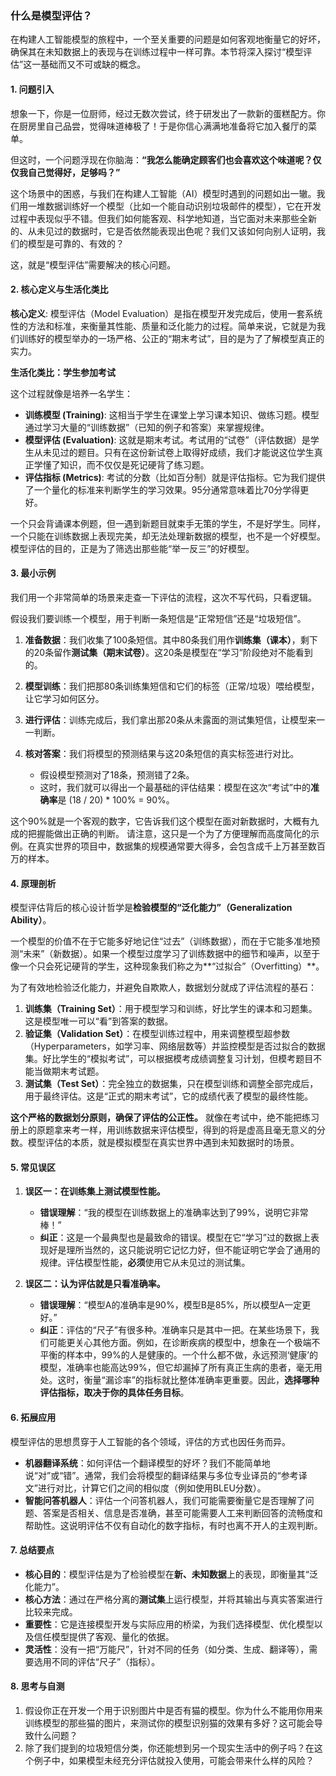 ### 什么是模型评估？

在构建人工智能模型的旅程中，一个至关重要的问题是如何客观地衡量它的好坏，确保其在未知数据上的表现与在训练过程中一样可靠。本节将深入探讨“模型评估”这一基础而又不可或缺的概念。

#### 1. 问题引入

想象一下，你是一位厨师，经过无数次尝试，终于研发出了一款新的蛋糕配方。你在厨房里自己品尝，觉得味道棒极了！于是你信心满满地准备将它加入餐厅的菜单。

但这时，一个问题浮现在你脑海：**“我怎么能确定顾客们也会喜欢这个味道呢？仅仅我自己觉得好，足够吗？”**

这个场景中的困惑，与我们在构建人工智能（AI）模型时遇到的问题如出一辙。我们用一堆数据训练好一个模型（比如一个能自动识别垃圾邮件的模型），它在开发过程中表现似乎不错。但我们如何能客观、科学地知道，当它面对未来那些全新的、从未见过的数据时，它是否依然能表现出色呢？我们又该如何向别人证明，我们的模型是可靠的、有效的？

这，就是“模型评估”需要解决的核心问题。

#### 2. 核心定义与生活化类比

**核心定义**:
模型评估（Model Evaluation）是指在模型开发完成后，使用一套系统性的方法和标准，来衡量其性能、质量和泛化能力的过程。简单来说，它就是为我们训练好的模型举办的一场严格、公正的“期末考试”，目的是为了了解模型真正的实力。

**生活化类比：学生参加考试**

这个过程就像是培养一名学生：

*   **训练模型 (Training)**: 这相当于学生在课堂上学习课本知识、做练习题。模型通过学习大量的“训练数据”（已知的例子和答案）来掌握规律。
*   **模型评估 (Evaluation)**: 这就是期末考试。考试用的“试卷”（评估数据）是学生从未见过的题目。只有在这份新试卷上取得好成绩，我们才能说这位学生真正学懂了知识，而不仅仅是死记硬背了练习题。
*   **评估指标 (Metrics)**: 考试的分数（比如百分制）就是评估指标。它为我们提供了一个量化的标准来判断学生的学习效果。95分通常意味着比70分学得更好。

一个只会背诵课本例题，但一遇到新题目就束手无策的学生，不是好学生。同样，一个只能在训练数据上表现完美，却无法处理新数据的模型，也不是一个好模型。模型评估的目的，正是为了筛选出那些能“举一反三”的好模型。

#### 3. 最小示例

我们用一个非常简单的场景来走查一下评估的流程，这次不写代码，只看逻辑。

假设我们要训练一个模型，用于判断一条短信是“正常短信”还是“垃圾短信”。

1.  **准备数据**：我们收集了100条短信。其中80条我们用作**训练集（课本）**，剩下的20条留作**测试集（期末试卷）**。这20条是模型在“学习”阶段绝对不能看到的。

2.  **模型训练**：我们把那80条训练集短信和它们的标签（正常/垃圾）喂给模型，让它学习如何区分。

3.  **进行评估**：训练完成后，我们拿出那20条从未露面的测试集短信，让模型来一一判断。

4.  **核对答案**：我们将模型的预测结果与这20条短信的真实标签进行对比。
    *   假设模型预测对了18条，预测错了2条。
    *   这时，我们就可以得出一个最基础的评估结果：模型在这次“考试”中的**准确率**是 (18 / 20) * 100% = 90%。

这个90%就是一个客观的数字，它告诉我们这个模型在面对新数据时，大概有九成的把握能做出正确的判断。
请注意，这只是一个为了方便理解而高度简化的示例。在真实世界的项目中，数据集的规模通常要大得多，会包含成千上万甚至数百万的样本。

#### 4. 原理剖析

模型评估背后的核心设计哲学是**检验模型的“泛化能力”（Generalization Ability）**。

一个模型的价值不在于它能多好地记住“过去”（训练数据），而在于它能多准地预测“未来”（新数据）。如果一个模型过度学习了训练数据中的细节和噪声，以至于像一个只会死记硬背的学生，这种现象我们称之为**“过拟合”（Overfitting）**。

为了有效地检验泛化能力，并避免自欺欺人，数据划分就成了评估流程的基石：

1.  **训练集（Training Set）**：用于模型学习和训练，好比学生的课本和习题集。这是模型唯一可以“看”到答案的数据。
2.  **验证集（Validation Set）**：在模型训练过程中，用来调整模型超参数（Hyperparameters，如学习率、网络层数等）并监控模型是否过拟合的数据集。好比学生的“模拟考试”，可以根据模考成绩调整复习计划，但模考题目不能当做期末考试题。
3.  **测试集（Test Set）**：完全独立的数据集，只在模型训练和调整全部完成后，用于最终评估。这是“正式的期末考试”，它的成绩代表了模型的最终性能。

**这个严格的数据划分原则，确保了评估的公正性。** 就像在考试中，绝不能把练习册上的原题拿来考一样，用训练数据来评估模型，得到的将是虚高且毫无意义的分数。模型评估的本质，就是模拟模型在真实世界中遇到未知数据时的场景。

#### 5. 常见误区

1.  **误区一：在训练集上测试模型性能。**
    *   **错误理解**：“我的模型在训练数据上的准确率达到了99%，说明它非常棒！”
    *   **纠正**：这是一个最典型也是最致命的错误。模型在它“学习”过的数据上表现好是理所当然的，这只能说明它记忆力好，但不能证明它学会了通用的规律。评估模型性能，**必须**使用它从未见过的测试集。

2.  **误区二：认为评估就是只看准确率。**
    *   **错误理解**：“模型A的准确率是90%，模型B是85%，所以模型A一定更好。”
    *   **纠正**：评估的“尺子”有很多种。准确率只是其中一把。在某些场景下，我们可能更关心其他方面。例如，在诊断疾病的模型中，想象在一个极端不平衡的样本中，99%的人是健康的。一个什么都不做，永远预测‘健康’的模型，准确率也能高达99%，但它却漏掉了所有真正生病的患者，毫无用处。这时，衡量“漏诊率”的指标就比整体准确率更重要。因此，**选择哪种评估指标，取决于你的具体任务目标**。

#### 6. 拓展应用

模型评估的思想贯穿于人工智能的各个领域，评估的方式也因任务而异。

*   **机器翻译系统**：如何评估一个翻译模型的好坏？我们不能简单地说“对”或“错”。通常，我们会将模型的翻译结果与多位专业译员的“参考译文”进行对比，计算它们之间的相似度（例如使用BLEU分数）。
*   **智能问答机器人**：评估一个问答机器人，我们可能需要衡量它是否理解了问题、答案是否相关、信息是否准确，甚至可能需要人工来判断回答的流畅度和帮助性。这说明评估不仅有自动化的数字指标，有时也离不开人的主观判断。

#### 7. 总结要点

*   **核心目的**：模型评估是为了检验模型在**新、未知数据**上的表现，即衡量其“泛化能力”。
*   **核心方法**：通过在严格分离的**测试集**上运行模型，并将其输出与真实答案进行比较来完成。
*   **重要性**：它是连接模型开发与实际应用的桥梁，为我们选择模型、优化模型以及信任模型提供了客观、量化的依据。
*   **灵活性**：没有一把“万能尺”，针对不同的任务（如分类、生成、翻译等），需要选用不同的评估“尺子”（指标）。

#### 8. 思考与自测

1.  假设你正在开发一个用于识别图片中是否有猫的模型。你为什么不能用你用来训练模型的那些猫的图片，来测试你的模型识别猫的效果有多好？这可能会导致什么问题？
2.  除了我们提到的垃圾短信分类，你还能想到另一个现实生活中的例子吗？在这个例子中，如果模型未经充分评估就投入使用，可能会带来什么样的风险？
